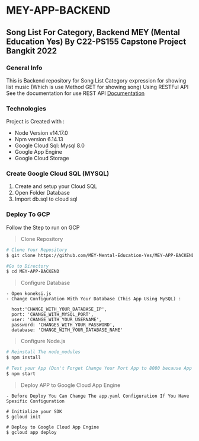 # MEY-APP-BACKEND
## Song List For Category, Backend MEY (Mental Education Yes) By C22-PS155 Capstone Project Bangkit 2022

### General Info
This is Backend repository for Song List Category expression for showing list music (Which is use Method GET for showing song) Using RESTFul API
See the documentation for use REST API [Documentation](https://docs.google.com/document/d/1NCTTqN59Q8eLiBxomA3eMT-jUVpUbQtHhZEKWyTFMYQ/edit?usp=sharing)

### Technologies
Project is Created with : 
<ul>
  <li>Node Version v14.17.0</li>
  <li>Npm version 6.14.13</li>
  <li>Google Cloud Sql: Mysql 8.0</li>
  <li>Google App Engine</li>
  <li>Google Cloud Storage</li>
</ul>

### Create Google Cloud SQL (MYSQL)
<ol>
  <li>Create and setup your Cloud SQL</li>
  <li> Open Folder Database </li>
  <li>Import db.sql to cloud sql</li>
</ol>

### Deploy To GCP
Follow the Step to run on GCP

> Clone Repository
``` bash
# Clone Your Repository 
$ git clone https://github.com/MEY-Mental-Education-Yes/MEY-APP-BACKEND.git

#Go to Directory
$ cd MEY-APP-BACKEND
```

> Configure Database
```
- Open koneksi.js
- Change Configuration With Your Database (This App Using MySQL) : 

  host:'CHANGE_WITH_YOUR_DATABASE_IP',
  port: 'CHANGE_WITH_MYSQL_PORT',
  user: 'CHANGE_WITH_YOUR_USERNAME',
  password: 'CHANGES_WITH_YOUR_PASSWORD',
  database: 'CHANGE_WITH_YOUR_DATABASE_NAME'
```
> Configure Node.js
``` bash
# Reinstall The node_modules
$ npm install

# Test your App (Don't Forget Change Your Port App to 8080 because App Engine using Port 8080)
$ npm start
```

> Deploy APP to Google Cloud App Engine
```
- Before Deploy You Can Change The app.yaml Configuration If You Have Spesific Configuration

# Initialize your SDK
$ gcloud init

# Deploy to Google Cloud App Engine
$ gcloud app deploy
```
